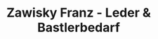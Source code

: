 ---
title: "Zawisky Franz - Leder & Bastlerbedarf"
url: /voecklabruck/zawisky-franz-leder-und-bastlerbedarf/
shop: Leder
---